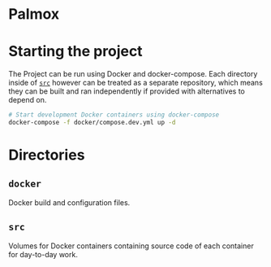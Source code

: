 # Palmox

# Starting the project

The Project can be run using Docker and docker-compose. Each directory inside of [`src`](#src) however can be treated as a separate repository, which means they can be built and ran independently if provided with alternatives to depend on.

```sh
# Start development Docker containers using docker-compose
docker-compose -f docker/compose.dev.yml up -d
```

# Directories

## `docker`

Docker build and configuration files.

## `src`

Volumes for Docker containers containing source code of each container for day-to-day work.
